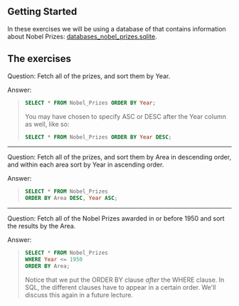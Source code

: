 ## Getting Started


In these exercises we will be using a database of that contains information
about Nobel Prizes: [databases_nobel_prizes.sqlite](databases_nobel_prizes.sqlite). 

## The exercises
	
Question: Fetch all of the prizes, and sort them by Year.   

Answer:
> ```sql
> SELECT * FROM Nobel_Prizes ORDER BY Year;
> ```
> 
> You may have chosen to specify ASC or DESC after the Year column as well, like so:
> 
> ```sql
> SELECT * FROM Nobel_Prizes ORDER BY Year DESC;
> ```

---

Question: Fetch all of the prizes, and sort them by Area in descending order,
and within each area sort by Year in ascending order.  

Answer: 
> ```sql
> SELECT * FROM Nobel_Prizes   
> ORDER BY Area DESC, Year ASC;
> ```

---

Question: Fetch all of the Nobel Prizes awarded in or before 1950 and sort the
results by the Area.     

Answer: 
> ```sql
> SELECT * FROM Nobel_Prizes
> WHERE Year <= 1950
> ORDER BY Area;
> ```
> 
> Notice that we put the ORDER BY clause _after_ the WHERE clause. In SQL, the
> different clauses have to appear in a certain order.  We'll discuss this again
> in a future lecture.
